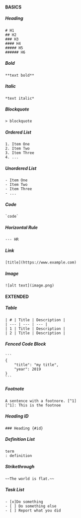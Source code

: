 #### BASICS
##### Heading
````
# H1
## H2
### H3
#### H4
##### H5
###### H6
````
##### Bold
````
**text bold**
````
##### Italic
````
*text italic*
````
##### Blockquote
````
> blockquote
````
##### Ordered List
````
1. Item One
2. Item Two
3. Item Three
4. ...
````
##### Unordered List
````
- Item One
- Item Two
- Item Three
- ...
````
##### Code
````
`code`
````
##### Horizontal Rule
````
--- HR
````
##### Link
````
[title](https://www.example.com)
````
##### Image
````
![alt text](image.png)
````
#### EXTENDED
##### Table
````
| # | Title | Description |
| --- | --- | --- |
| 1 | Title | Description |
| 2 | Title | Description |
````
##### Fenced Code Block
````
```
{
    "title": "my title",
    "year": 2019
}
```
````
##### Footnote
````
A sentence with a footnore. [^1]
[^1]: This is the footnoe
````
##### Heading ID
````
### Heading {#id}
````
##### Definition List
````
term
: definition
````
##### Strikethrough
````
~~The world is flat.~~
````
##### Task List
````
- [x]Do something
- [ ] Do something else
- [ ] Report what you did
````
